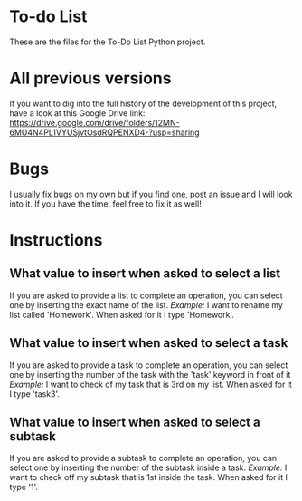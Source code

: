 # To-do List
These are the files for the To-Do List Python project.

# All previous versions
If you want to dig into the full history of the development of this project, have a look at this Google Drive link: https://drive.google.com/drive/folders/12MN-6MU4N4PL1VYUSjvtOsdRQPENXD4-?usp=sharing

# Bugs
I usually fix bugs on my own but if you find one, post an issue and I will look into it. If you have the time, feel free to fix it as well!

# Instructions

## What value to insert when asked to select a list

If you are asked to provide a list to complete an operation, you can select one by inserting the exact name of the list.
_Example:_ I want to rename my list called 'Homework'. When asked for it I type 'Homework'.

## What value to insert when asked to select a task
If you are asked to provide a task to complete an operation, you can select one by inserting the number of the task with the 'task' keyword in front of it
_Example:_ I want to check of my task that is 3rd on my list. When asked for it I type 'task3'.

## What value to insert when asked to select a subtask
If you are asked to provide a subtask to complete an operation, you can select one by inserting the number of the subtask inside a task.
_Example:_ I want to check off my subtask that is 1st inside the task. When asked for it I type '1'.